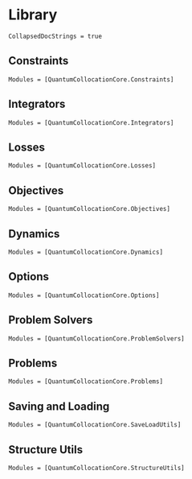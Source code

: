 #  Library

```@meta
CollapsedDocStrings = true
```

## Constraints
```@autodocs
Modules = [QuantumCollocationCore.Constraints]
```

## Integrators
```@autodocs
Modules = [QuantumCollocationCore.Integrators]
``` 

## Losses
```@autodocs
Modules = [QuantumCollocationCore.Losses]
```

## Objectives
```@autodocs
Modules = [QuantumCollocationCore.Objectives]
```

## Dynamics
```@autodocs
Modules = [QuantumCollocationCore.Dynamics]
```

## Options
```@autodocs
Modules = [QuantumCollocationCore.Options]
```

## Problem Solvers
```@autodocs
Modules = [QuantumCollocationCore.ProblemSolvers]
```

## Problems
```@autodocs
Modules = [QuantumCollocationCore.Problems]
```

## Saving and Loading
```@autodocs
Modules = [QuantumCollocationCore.SaveLoadUtils]
```

## Structure Utils
```@autodocs
Modules = [QuantumCollocationCore.StructureUtils]
```
